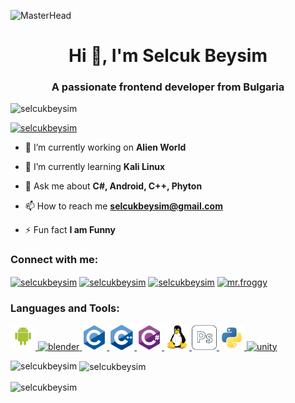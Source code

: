 ![MasterHead](https://media.istockphoto.com/id/1169059259/vector/computer-games-development-concept-banner-header.jpg?s=170667a&w=0&k=20&c=1UhG9ADWsLno8zI_znuEAag72qGi5I81J_HxGOE5TDo=)
<h1 align="center">Hi 👋, I'm Selcuk Beysim</h1>
<h3 align="center">A passionate frontend developer from Bulgaria</h3>

<p align="left"> <img src="https://komarev.com/ghpvc/?username=selcukbeysim&label=Profile%20views&color=0e75b6&style=flat" alt="selcukbeysim" /> </p>

<p align="left"> <a href="https://twitter.com/selcukbeysim" target="blank"><img src="https://img.shields.io/twitter/follow/selcukbeysim?logo=twitter&style=for-the-badge" alt="selcukbeysim" /></a> </p>

- 🔭 I’m currently working on **Alien World**

- 🌱 I’m currently learning **Kali Linux**

- 💬 Ask me about **C#, Android, C++, Phyton**

- 📫 How to reach me **selcukbeysim@gmail.com**

- ⚡ Fun fact **I am Funny**

<h3 align="left">Connect with me:</h3>
<p align="left">
<a href="https://twitter.com/selcukbeysim" target="blank"><img align="center" src="https://raw.githubusercontent.com/rahuldkjain/github-profile-readme-generator/master/src/images/icons/Social/twitter.svg" alt="selcukbeysim" height="30" width="40" /></a>
<a href="https://linkedin.com/in/selcukbeysim" target="blank"><img align="center" src="https://raw.githubusercontent.com/rahuldkjain/github-profile-readme-generator/master/src/images/icons/Social/linked-in-alt.svg" alt="selcukbeysim" height="30" width="40" /></a>
<a href="https://instagram.com/selcukbeysim" target="blank"><img align="center" src="https://raw.githubusercontent.com/rahuldkjain/github-profile-readme-generator/master/src/images/icons/Social/instagram.svg" alt="selcukbeysim" height="30" width="40" /></a>
<a href="https://discord.gg/mr.froggy" target="blank"><img align="center" src="https://raw.githubusercontent.com/rahuldkjain/github-profile-readme-generator/master/src/images/icons/Social/discord.svg" alt="mr.froggy" height="30" width="40" /></a>
</p>

<h3 align="left">Languages and Tools:</h3>
<p align="left"> <a href="https://developer.android.com" target="_blank" rel="noreferrer"> <img src="https://raw.githubusercontent.com/devicons/devicon/master/icons/android/android-original-wordmark.svg" alt="android" width="40" height="40"/> </a> <a href="https://www.blender.org/" target="_blank" rel="noreferrer"> <img src="https://download.blender.org/branding/community/blender_community_badge_white.svg" alt="blender" width="40" height="40"/> </a> <a href="https://www.cprogramming.com/" target="_blank" rel="noreferrer"> <img src="https://raw.githubusercontent.com/devicons/devicon/master/icons/c/c-original.svg" alt="c" width="40" height="40"/> </a> <a href="https://www.w3schools.com/cpp/" target="_blank" rel="noreferrer"> <img src="https://raw.githubusercontent.com/devicons/devicon/master/icons/cplusplus/cplusplus-original.svg" alt="cplusplus" width="40" height="40"/> </a> <a href="https://www.w3schools.com/cs/" target="_blank" rel="noreferrer"> <img src="https://raw.githubusercontent.com/devicons/devicon/master/icons/csharp/csharp-original.svg" alt="csharp" width="40" height="40"/> </a> <a href="https://www.linux.org/" target="_blank" rel="noreferrer"> <img src="https://raw.githubusercontent.com/devicons/devicon/master/icons/linux/linux-original.svg" alt="linux" width="40" height="40"/> </a> <a href="https://www.photoshop.com/en" target="_blank" rel="noreferrer"> <img src="https://raw.githubusercontent.com/devicons/devicon/master/icons/photoshop/photoshop-line.svg" alt="photoshop" width="40" height="40"/> </a> <a href="https://www.python.org" target="_blank" rel="noreferrer"> <img src="https://raw.githubusercontent.com/devicons/devicon/master/icons/python/python-original.svg" alt="python" width="40" height="40"/> </a> <a href="https://unity.com/" target="_blank" rel="noreferrer"> <img src="https://www.vectorlogo.zone/logos/unity3d/unity3d-icon.svg" alt="unity" width="40" height="40"/> </a> </p>

<p><img align="left" src="https://github-readme-stats.vercel.app/api/top-langs?username=selcukbeysim&show_icons=true&locale=en&layout=compact" alt="selcukbeysim" /></p>

<p>&nbsp;<img align="center" src="https://github-readme-stats.vercel.app/api?username=selcukbeysim&show_icons=true&locale=en" alt="selcukbeysim" /></p>

<p><img align="center" src="https://github-readme-streak-stats.herokuapp.com/?user=selcukbeysim&" alt="selcukbeysim" /></p>
